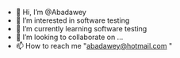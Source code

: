 - 👋 Hi, I’m @Abadawey
- 👀 I’m interested in software testing 
- 🌱 I’m currently learning software testing 
- 💞️ I’m looking to collaborate on ...
- 📫 How to reach me "abadawey@hotmail.com "

<!---
Abadawey/Abadawey is a ✨ special ✨ repository because its `README.md` (this file) appears on your GitHub profile.
You can click the Preview link to take a look at your changes.
--->

